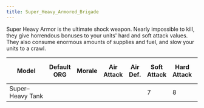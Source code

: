 ```yaml
---
title: Super_Heavy_Armored_Brigade
---
```


Super Heavy Armor is the ultimate shock weapon. Nearly impossible to kill, they give horrendous bonuses to your units' hard and soft attack values. They also consume enormous amounts of supplies and fuel, and slow your units to a crawl.

| Model            | Default ORG | Morale | Air Attack | Air Def. | Soft Attack | Hard Attack | Tough-ness | Defens-iveness | Soft-ness |     | Cost | Build-time | Man-power | Max Speed | Supply Cons. | Fuel Cons. | Supp. | Transp. Weight | Upgrade Time Factor | Upgrade Cost Factor | Speed Cap Art | Speed Cap Eng | Speed Cap AT | Speed Cap AA |
| ---------------- | ----------- | ------ | ---------- | -------- | ----------- | ----------- | ---------- | -------------- | --------- | --- | ---- | ---------- | --------- | --------- | ------------ | ---------- | ----- | -------------- | ------------------- | ------------------- | ------------- | ------------- | ------------ | ------------ |
| Super–Heavy Tank |             |        |            |          | 7           | 8           | 2          | 8              | \-20      |     | 10   | 120        | 2         | \-4       | 1.5          | 5          |       |                | 0.5                 | 1.0                 |               |               |              |              |
